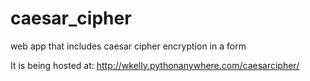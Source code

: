 # caesar_cipher
web app that includes caesar cipher encryption in a form

It is being hosted at: http://wkelly.pythonanywhere.com/caesarcipher/
